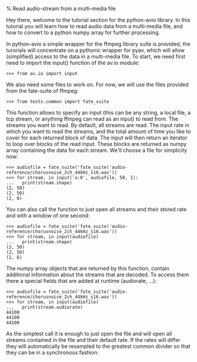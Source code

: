 % Read audio-stream from a multi-media file

 Hey there, welcome to the tutorial section for the python-avio library. In this tutorial you will learn how to read audio data from a multi-media file, and how to convert to a python numpy array for further processing.

 In python-avio a simple wrapper for the ffmpeg library suite is provided, the turorials will concentrate on a pythonic wrapper for pyav, which will allow (simplified) access to the data in a multi-media file. To start, we need first need to import the input() function of the av.io module:

    >>> from av.io import input

 We also need some files to work on. For now, we will use the files provided from the fate-suite of ffmpeg:

    >>> from tests.common import fate_suite

 This function allows to specify an input (this can be any string, a local file, a tcp stream, or anything ffmpeg can read as an input) to read from. The streams you want to read. By default, all streams are read. The input rate in which you want to read the streams, and the total amount of time you like to cover for each returned block of data. The input will then return an iterator to loop over blocks of the read input. These blocks are returned as numpy array containing the data for each stream. We'll choose a file for simplicity now:

    >>> audiofile = fate_suite('fate_suite('audio-reference/chorusnoise_2ch_44kHz_s16.wav'))
    >>> for stream, in input('a:0', audiofile, 50, 1):
    ...   print(stream.shape)
    (2, 50)
    (2, 50)
    (2, 6)


 You can also call the function to just open all streams and their stored rate and with a window of one second:


    >>> audiofile = fate_suite('fate_suite('audio-reference/chorusnoise_2ch_44kHz_s16.wav'))
    >>> for stream, in input(audiofile)
    ...   print(stream.shape)
    (2, 50)
    (2, 50)
    (2, 6)

 The numpy array objects that are returned by this function, contain additional information about the streams that are decoded. To access them there a special fields that are added at runtime (audiorate, …):

    >>> audiofile = fate_suite('fate_suite('audio-reference/chorusnoise_2ch_44kHz_s16.wav'))
    >>> for stream, in input(audiofile)
    ...   print(stream.audiorate)
    44100
    44100
    44100

 As the simplest call it is enough to just open the file and will open all streams contained in the file and their default rate. If the rates will differ they will automatically be resampled to the greatest common divider so that they can be in a synchronous fashion:


